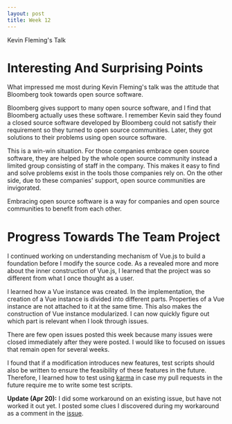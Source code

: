 ```yaml
---
layout: post
title: Week 12
---
```


Kevin Fleming's Talk

# Interesting And Surprising Points

What impressed me most during Kevin Fleming's talk was the attitude that Bloomberg took towards open source software.

Bloomberg gives support to many open source software, and I find that Bloomberg actually uses these software. I remember Kevin said they found a closed source software developed by Bloomberg could not satisfy their requirement so they turned to open source communities. Later, they got solutions to their problems using open source software.

This is a win-win situation. For those companies embrace open source software, they are helped by the whole open source community instead a limited group consisting of staff in the company. This makes it easy to find and solve problems exist in the tools those companies rely on. On the other side, due to these companies' support, open source communities are invigorated.

Embracing open source software is a way for companies and open source communities to benefit from each other.

# Progress Towards The Team Project

I continued working on understanding mechanism of Vue.js to build a foundation before I modify the source code. As a revealed more and more about the inner construction of Vue.js, I learned that the project was so different from what I once thought as a user.

I learned how a Vue instance was created. In the implementation, the creation of a Vue instance is divided into different parts. Properties of a Vue instance are not attached to it at the same time. This also makes the construction of Vue instance modularized. I can now quickly figure out which part is relevant when I look through issues.

There are few open issues posted this week because many issues were closed immediately after they were posted. I would like to focused on issues that remain open for several weeks.

I found that if a modification introduces new features, test scripts should also be written to ensure the feasibility of these features in the future. Therefore, I learned how to test using [karma](https://karma-runner.github.io/latest/index.html) in case my pull requests in the future require me to write some test scripts.

**Update (Apr 20):** I did some workaround on an existing issue, but have not worked it out yet. I posted some clues I discovered during my workaround as a comment in the [issue](https://github.com/vuejs/vue/issues/9573).
